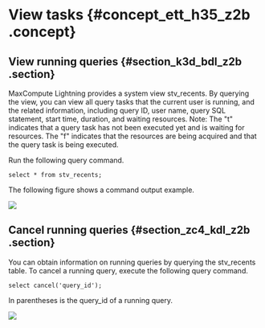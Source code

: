 # View tasks {#concept_ett_h35_z2b .concept}

## View running queries {#section_k3d_bdl_z2b .section}

MaxCompute Lightning provides a system view stv\_recents. By querying the view, you can view all query tasks that the current user is running, and the related information, including query ID, user name, query SQL statement, start time, duration, and waiting resources. Note: The "t" indicates that a query task has not been executed yet and is waiting for resources. The "f" indicates that the resources are being acquired and that the query task is being executed.

Run the following query command.

```
select * from stv_recents;
```

The following figure shows a command output example.

![](http://static-aliyun-doc.oss-cn-hangzhou.aliyuncs.com/assets/img/20128/153631022511169_en-US.jpg)

## Cancel running queries {#section_zc4_kdl_z2b .section}

You can obtain information on running queries by querying the stv\_recents table. To cancel a running query, execute the following query command.

```
select cancel('query_id');
```

In parentheses is the query\_id of a running query.

![](http://static-aliyun-doc.oss-cn-hangzhou.aliyuncs.com/assets/img/20128/153631022511170_en-US.jpg)

